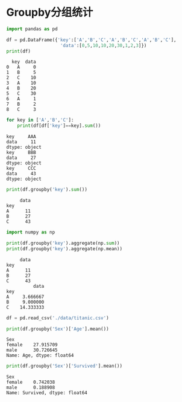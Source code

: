 
# Groupby分组统计


```python
import pandas as pd
```


```python
df = pd.DataFrame({'key':['A','B','C','A','B','C','A','B','C'],
                    'data':[0,5,10,10,20,30,1,2,3]})
print(df)
```

      key  data
    0   A     0
    1   B     5
    2   C    10
    3   A    10
    4   B    20
    5   C    30
    6   A     1
    7   B     2
    8   C     3
    


```python
for key in ['A','B','C']:
    print(df[df['key']==key].sum())
```

    key     AAA
    data     11
    dtype: object
    key     BBB
    data     27
    dtype: object
    key     CCC
    data     43
    dtype: object
    


```python
print(df.groupby('key').sum())
```

         data
    key      
    A      11
    B      27
    C      43
    


```python
import numpy as np
```


```python
print(df.groupby('key').aggregate(np.sum))
print(df.groupby('key').aggregate(np.mean))
```

         data
    key      
    A      11
    B      27
    C      43
              data
    key           
    A     3.666667
    B     9.000000
    C    14.333333
    


```python
df = pd.read_csv('./data/titanic.csv')
```


```python
print(df.groupby('Sex')['Age'].mean())
```

    Sex
    female    27.915709
    male      30.726645
    Name: Age, dtype: float64
    


```python
print(df.groupby('Sex')['Survived'].mean())
```

    Sex
    female    0.742038
    male      0.188908
    Name: Survived, dtype: float64
    
